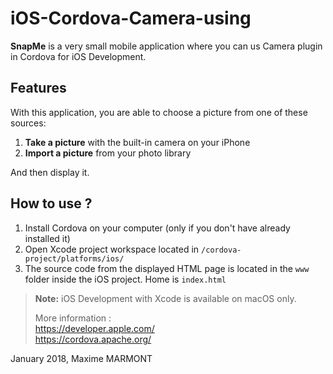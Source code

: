 # iOS-Cordova-Camera-using
**SnapMe** is a very small mobile application where you can us Camera plugin in Cordova for iOS Development.
  
## Features
With this application, you are able to choose a picture from one of these sources:
1. **Take a picture** with the built-in camera on your iPhone
2. **Import a picture** from your photo library
  
And then display it.  
  
  
## How to use ?
1. Install Cordova on your computer (only if you don't have already installed it)
2. Open Xcode project workspace located in `/cordova-project/platforms/ios/`
3. The source code from the displayed HTML page is located in the `www` folder inside the iOS project. Home is `index.html`
  
  
> **Note:** iOS Development with Xcode is available on macOS only.    
>  
> More information :    
> https://developer.apple.com/    
> https://cordova.apache.org/   
  
  
January 2018, Maxime MARMONT
